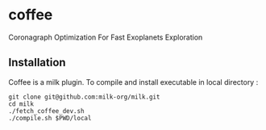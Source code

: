 # coffee
Coronagraph Optimization For Fast Exoplanets Exploration

## Installation

Coffee is a milk plugin. To compile and install executable in local directory :

    git clone git@github.com:milk-org/milk.git
    cd milk
    ./fetch_coffee_dev.sh
    ./compile.sh $PWD/local

